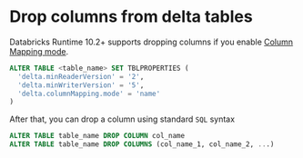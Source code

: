 # Drop columns from delta tables

Databricks Runtime 10.2+ supports dropping columns if you enable [Column Mapping mode](https://docs.databricks.com/en/delta/delta-column-mapping.html).

```sql
ALTER TABLE <table_name> SET TBLPROPERTIES (
  'delta.minReaderVersion' = '2',
  'delta.minWriterVersion' = '5',
  'delta.columnMapping.mode' = 'name'
)
```

After that, you can drop a column using standard `SQL` syntax

```sql
ALTER TABLE table_name DROP COLUMN col_name
ALTER TABLE table_name DROP COLUMNS (col_name_1, col_name_2, ...)
```
